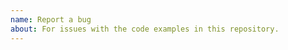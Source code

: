 ```yaml
---
name: Report a bug
about: For issues with the code examples in this repository.
---
```


<!--
GitHub issues here are for any errors or problems with the code examples in this repository.  

For any general questions about visualizing, tiling, or analyzing your data, please post on the Cesium community forum: https://community.cesium.com/. 
-->